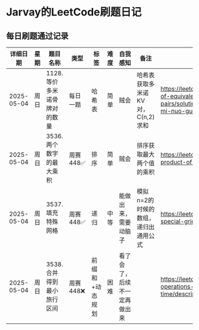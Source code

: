 # Jarvay的LeetCode刷题日记

## 每日刷题通过记录
| 详细日期       | 星期 | 题目名称             | 类型     | 标签       | 难度 | 自我感知           | 备注                   | 链接                                                                                                                             |
|------------|----|------------------|--------|----------|----|----------------|----------------------|--------------------------------------------------------------------------------------------------------------------------------|
| 2025-05-04 | 周日 | 1128.等价多米诺骨牌对的数量 | 每日一题   | 哈希表      | 简单 | 贼会             | 哈希表获取多米诺KV对，C(n,2)求和 | https://leetcode.cn/problems/number-of-equivalent-domino-pairs/solutions/576295/deng-jie-duo-mi-nuo-gu-pai-dui-de-shu-li-yjlz/ |
| 2025-05-04 | 周日 | 3536.两个数字的最大乘积   | 周赛448✅ | 排序       | 简单 | 贼会             | 排序获取最大两个值的乘积         | https://leetcode.cn/problems/maximum-product-of-two-digits/description/                                                        |
| 2025-05-04 | 周日 | 3537.填充特殊网格      | 周赛448✅ | 递归       | 中等 | 能做出来，需要动脑子     | 模拟n=2的时候的数组，递归出通用公式  | https://leetcode.cn/problems/fill-a-special-grid/description/                                                                  |
| 2025-05-04 | 周日 | 3538.合并得到最小旅行区间  | 周赛448❌ | 前缀和+动态规划 | 困难 | 看了会了，后续不一定再做出来 |                      | https://leetcode.cn/problems/merge-operations-for-minimum-travel-time/description/                                             |

